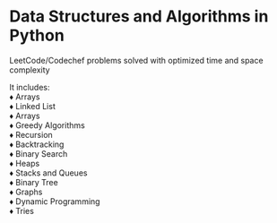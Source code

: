 # Data Structures and Algorithms in Python

LeetCode/Codechef problems solved with optimized time and space complexity

It includes: \
♦ Arrays \
♦ Linked List \
♦ Arrays \
♦ Greedy Algorithms \
♦ Recursion \
♦ Backtracking \
♦ Binary Search\
♦ Heaps\
♦ Stacks and Queues \
♦ Binary Tree\
♦ Graphs \
♦ Dynamic Programming \
♦ Tries 


